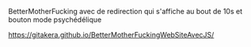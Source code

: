BetterMotherFucking avec  de redirection qui s'affiche au bout de 10s et bouton mode psychédélique


https://gitakera.github.io/BetterMotherFuckingWebSiteAvecJS/

